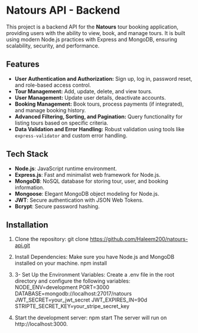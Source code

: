 # Natours API - Backend

This project is a backend API for the **Natours** tour booking application, providing users with the ability to view, book, and manage tours. It is built using modern Node.js practices with Express and MongoDB, ensuring scalability, security, and performance.

## Features

- **User Authentication and Authorization:** Sign up, log in, password reset, and role-based access control.
- **Tour Management:** Add, update, delete, and view tours.
- **User Management:** Update user details, deactivate accounts.
- **Booking Management:** Book tours, process payments (if integrated), and manage booking history.
- **Advanced Filtering, Sorting, and Pagination:** Query functionality for listing tours based on specific criteria.
- **Data Validation and Error Handling:** Robust validation using tools like `express-validator` and custom error handling.

## Tech Stack

- **Node.js**: JavaScript runtime environment.
- **Express.js**: Fast and minimalist web framework for Node.js.
- **MongoDB**: NoSQL database for storing tour, user, and booking information.
- **Mongoose**: Elegant MongoDB object modeling for Node.js.
- **JWT**: Secure authentication with JSON Web Tokens.
- **Bcrypt**: Secure password hashing.

## Installation

1. Clone the repository:
   git clone https://github.com/Haleem200/natours-api.git

2. Install Dependencies: Make sure you have Node.js and MongoDB installed on your machine.
   npm install

3. 3- Set Up the Environment Variables: Create a .env file in the root directory and configure the following variables:
   NODE_ENV=development
   PORT=3000
   DATABASE=mongodb://localhost:27017/natours
   JWT_SECRET=your_jwt_secret
   JWT_EXPIRES_IN=90d
   STRIPTE_SECRET_KEY=your_stripe_secret_key

4. Start the development server:
   npm start
   The server will run on http://localhost:3000.

